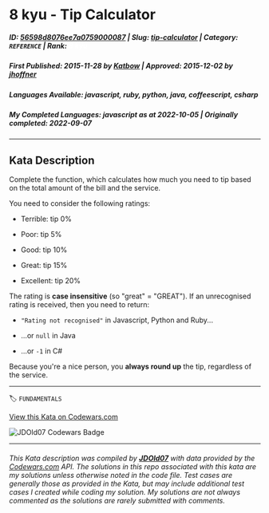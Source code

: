 # 8 kyu - Tip Calculator

##### **ID**: [56598d8076ee7a0759000087](https://www.codewars.com/kata/56598d8076ee7a0759000087) | **Slug**: [tip-calculator](https://www.codewars.com/kata/56598d8076ee7a0759000087) | **Category**: `REFERENCE` | **Rank**: <span style="color:white">8 kyu</span>

##### **First Published**: 2015-11-28 ***by*** [Katbow](https://www.codewars.com/users/Katbow) | **Approved**: 2015-12-02 ***by*** [jhoffner](https://www.codewars.com/users/jhoffner)

##### **Languages Available**: javascript, ruby, python, java, coffeescript, csharp

##### **My Completed Languages**: javascript ***as at*** 2022-10-05 | **Originally completed**: 2022-09-07

---

## Kata Description


Complete the function, which calculates how much you need to tip based on the total amount of the bill and the service. 



You need to consider the following ratings:



- Terrible: tip 0%

- Poor: tip 5%

- Good: tip 10%

- Great: tip 15%

- Excellent: tip 20%



The rating is **case insensitive** (so "great" = "GREAT"). If an unrecognised rating is received, then you need to return:



* `"Rating not recognised"` in Javascript, Python and Ruby...

* ...or `null` in Java

* ...or `-1` in C#



Because you're a nice person, you **always round up** the tip, regardless of the service.



---


🏷 `FUNDAMENTALS`


[View this Kata on Codewars.com](https://www.codewars.com/kata/56598d8076ee7a0759000087)

![](https://www.codewars.com/users/jdold07/badges/large "JDOld07 Codewars Badge")

---

###### *This Kata description was compiled by [**JDOld07**](https://tpstech.dev) with data provided by the [Codewars.com](https://www.codewars.com) API.  The solutions in this repo associated with this kata are my solutions unless otherwise noted in the code file.  Test cases are generally those as provided in the Kata, but may include additional test cases I created while coding my solution.  My solutions are not always commented as the solutions are rarely submitted with comments.*
